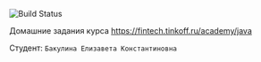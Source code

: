 ![Build Status](https://github.com/podlizzie/java-course-2023-tink/actions/workflows/build.yml/badge.svg )

Домашние задания курса https://fintech.tinkoff.ru/academy/java

Студент: `Бакулина Елизавета Константиновна`
